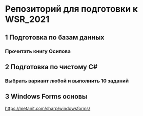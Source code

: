 # Репозиторий для подготовки к WSR_2021


## 1 Подготовка по базам данных
### Прочитать книгу Осипова

## 2 Подготовка по чистому С#
### Выбрать вариант любой и выполнить 10 заданий

## 3 Windows Forms основы
https://metanit.com/sharp/windowsforms/